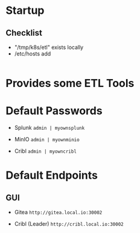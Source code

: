 # Startup
## Checklist
- "/tmp/k8s/etl" exists locally 
- /etc/hosts add
<pre>
</pre>

# Provides some ETL Tools

# Default Passwords
- Splunk
`admin | myownsplunk`

- MinIO
`admin | myownminio`

- Cribl
`admin | myowncribl`

# Default Endpoints
## GUI
- Gitea
`http://gitea.local.io:30002`

- Cribl (Leader)
`http://cribl.local.io:30002`

